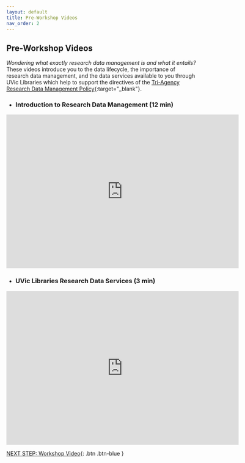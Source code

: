 ```yaml
---
layout: default
title: Pre-Workshop Videos
nav_order: 2
---
```

## Pre-Workshop Videos
_Wondering what exactly research data management is and what it entails?_ 
<br>
These videos introduce you to the data lifecycle, the importance of research data management, and the data services available to you through UVic Libraries which help to support the directives of the [Tri-Agency Research Data Management Policy](https://science.gc.ca/eic/site/063.nsf/eng/h_97610.html){:target="_blank"}. <br>

- ### Introduction to Research Data Management (12 min)
<iframe id="kaltura_player" src="https://admin.video.ubc.ca/p/180/sp/18000/embedIframeJs/uiconf_id/23451293/partner_id/180?iframeembed=true&playerId=kaltura_player&entry_id=0_f3vbvej4&flashvars[streamerType]=auto&amp;flashvars[localizationCode]=en&amp;flashvars[leadWithHTML5]=true&amp;flashvars[sideBarContainer.plugin]=true&amp;flashvars[sideBarContainer.position]=left&amp;flashvars[sideBarContainer.clickToClose]=true&amp;flashvars[chapters.plugin]=true&amp;flashvars[chapters.layout]=vertical&amp;flashvars[chapters.thumbnailRotator]=false&amp;flashvars[streamSelector.plugin]=true&amp;flashvars[EmbedPlayer.SpinnerTarget]=videoHolder&amp;flashvars[dualScreen.plugin]=true&amp;flashvars[hotspots.plugin]=1&amp;flashvars[Kaltura.addCrossoriginToIframe]=true&amp;&wid=0_yptnsk23" width="608" height="402" allowfullscreen webkitallowfullscreen mozAllowFullScreen allow="autoplay *; fullscreen *; encrypted-media *" sandbox="allow-forms allow-same-origin allow-scripts allow-top-navigation allow-pointer-lock allow-popups allow-modals allow-orientation-lock allow-popups-to-escape-sandbox allow-presentation allow-top-navigation-by-user-activation" frameborder="0" title="Kaltura Player"></iframe>

- ### UVic Libraries Research Data Services (3 min)
<iframe id="kaltura_player" src="https://admin.video.ubc.ca/p/180/sp/18000/embedIframeJs/uiconf_id/23451293/partner_id/180?iframeembed=true&playerId=kaltura_player&entry_id=0_c82ikule&flashvars[streamerType]=auto&amp;flashvars[localizationCode]=en&amp;flashvars[leadWithHTML5]=true&amp;flashvars[sideBarContainer.plugin]=true&amp;flashvars[sideBarContainer.position]=left&amp;flashvars[sideBarContainer.clickToClose]=true&amp;flashvars[chapters.plugin]=true&amp;flashvars[chapters.layout]=vertical&amp;flashvars[chapters.thumbnailRotator]=false&amp;flashvars[streamSelector.plugin]=true&amp;flashvars[EmbedPlayer.SpinnerTarget]=videoHolder&amp;flashvars[dualScreen.plugin]=true&amp;flashvars[hotspots.plugin]=1&amp;flashvars[Kaltura.addCrossoriginToIframe]=true&amp;&wid=0_1jn6pt86" width="608" height="402" allowfullscreen webkitallowfullscreen mozAllowFullScreen allow="autoplay *; fullscreen *; encrypted-media *" sandbox="allow-forms allow-same-origin allow-scripts allow-top-navigation allow-pointer-lock allow-popups allow-modals allow-orientation-lock allow-popups-to-escape-sandbox allow-presentation allow-top-navigation-by-user-activation" frameborder="0" title="Kaltura Player"></iframe>


[NEXT STEP: Workshop Video](workshop.html){: .btn .btn-blue }


